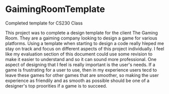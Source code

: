 # GaimingRoomTemplate
Completed template for CS230 Class

  This project was to complete a design template for the client The Gaming Room. They are a gaiming company looking to design a game for various platforms. Using a template when starting to design a code really hleped me stay on track and focus on different aspects of this project individually. I feel like my evaluation section of this document could use some revision to make it easier to understand and so it can sound more professional. 
    One aspect of designing that I feel is really important is the user's needs. If a game is frustrating for a user to use, then in my experience users tecd to leave these games for other games that are smoother, so making the user experience as friendily and as smooth as possible should be one of a designer's top proorities if a  game is to succeed.
